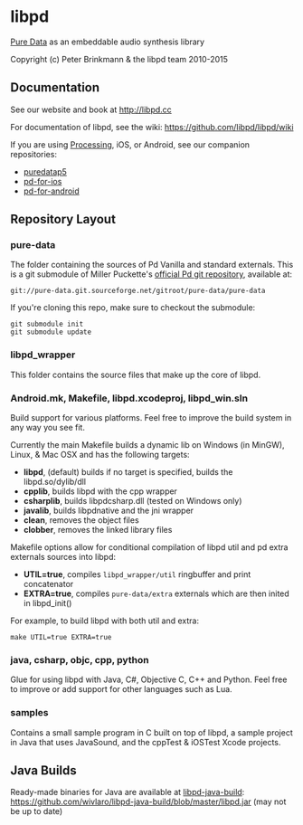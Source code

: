 libpd
=====

[Pure Data](http://puredata.info) as an embeddable audio synthesis library

Copyright (c) Peter Brinkmann & the libpd team 2010-2015

Documentation
-------------

See our website and book at <http://libpd.cc>

For documentation of libpd, see the wiki: <https://github.com/libpd/libpd/wiki>

If you are using [Processing](http://processing.org), iOS, or Android, see our companion repositories:

* [puredatap5](https://github.com/libpd/puredatap5)
* [pd-for-ios](https://github.com/libpd/pd-for-ios)
* [pd-for-android](https://github.com/libpd/pd-for-android)

Repository Layout
-----------------

### pure-data
  
The folder containing the sources of Pd Vanilla and standard externals. This is a git submodule of Miller Puckette's [official Pd git repository](http://sourceforge.net/p/pure-data/pure-data/ci/master/tree), available at:  
	  
    git://pure-data.git.sourceforge.net/gitroot/pure-data/pure-data  
	  
If you're cloning this repo, make sure to checkout the submodule:  
	  
	git submodule init
	git submodule update

### libpd_wrapper

This folder contains the source files that make up the core of libpd.

### Android.mk, Makefile, libpd.xcodeproj, libpd_win.sln

Build support for various platforms. Feel free to improve the build system in any way you see fit.
	  
Currently the main Makefile builds a dynamic lib on Windows (in MinGW), Linux, & Mac OSX and has the following targets: 	  
      
  - **libpd**, (default) builds if no target is specified, builds the libpd.so/dylib/dll
  - **cpplib**, builds libpd with the cpp wrapper
  - **csharplib**, builds libpdcsharp.dll (tested on Windows only)
  - **javalib**, builds libpdnative and the jni wrapper
  - **clean**, removes the object files
  - **clobber**, removes the linked library files
      
Makefile options allow for conditional compilation of libpd util and pd extra externals sources into libpd:

  - **UTIL=true**, compiles `libpd_wrapper/util` ringbuffer and print concatenator
  - **EXTRA=true**, compiles `pure-data/extra` externals which are then inited in libpd_init()
  
For example, to build libpd with both util and extra:

    make UTIL=true EXTRA=true

### java, csharp, objc, cpp, python

Glue for using libpd with Java, C#, Objective C, C++ and Python.  Feel free to improve or add support for other languages such as Lua.

### samples

Contains a small sample program in C built on top of libpd, a sample project in Java that uses JavaSound, and the cppTest & iOSTest Xcode projects.

Java Builds
-----------

Ready-made binaries for Java are available at [libpd-java-build](https://github.com/wivlaro/libpd-java-build): 
<https://github.com/wivlaro/libpd-java-build/blob/master/libpd.jar> (may not be up to date)

